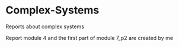 # Complex-Systems
Reports about complex systems

Report module 4 and the first part of module 7_p2 are created by me
